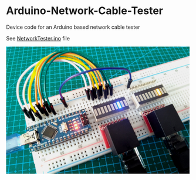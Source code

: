 # Arduino-Network-Cable-Tester
Device code for an Arduino based network cable tester

See [NetworkTester.ino](NetworkTester.ino) file

<img src="img/ET4_VIEW.jpg" width="500">

